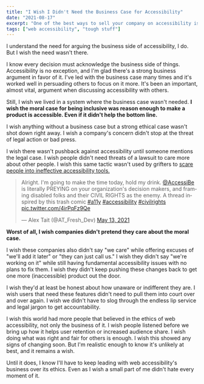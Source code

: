 ```yaml
---
title: "I Wish I Didn't Need the Business Case for Accessibility"
date: "2021-08-17"
excerpt: "One of the best ways to sell your company on accessibility is the business argument. I wish that wasn't the case."
tags: ["web accessibility", "tough stuff"]
---
```


I understand the need for arguing the business side of accessibility, I do. But I wish the need wasn't there.

I know every decision must acknowledge the business side of things. Accessibility is no exception, and I'm glad there's a strong business argument in favor of it. I've led with the business case many times and it's worked well in persuading others to focus on it more. It's been an important, almost vital, argument when discussing accessibility with others.

Still, I wish we lived in a system where the business case wasn't needed. **I wish the moral case for being inclusive was reason enough to make a product is accessible. Even if it didn't help the bottom line.**

I wish anything without a business case but a strong ethical case wasn't shot down right away. I wish a company's concern didn't stop at the threat of legal action or bad press.

I wish there wasn't pushback against accessibility until someone mentions the legal case. I wish people didn't need threats of a lawsuit to care more about other people. I wish this same tactic wasn't used by grifters to [scare people into ineffective accessibility tools.](https://www.nbcnews.com/tech/innovation/blind-people-advocates-slam-company-claiming-make-websites-ada-compliant-n1266720)

<blockquote class="twitter-tweet"><p lang="en" dir="ltr">Alright. I&#39;m going to make the time today, hold my drink. <a href="https://twitter.com/AccessiBe?ref_src=twsrc%5Etfw">@AccessiBe</a> is literally PREYING on your organization&#39;s decision makers, and framing disabled folks and their CIVIL RIGHTS as the enemy. A thread inspired by this trash comic <a href="https://twitter.com/hashtag/a11y?src=hash&amp;ref_src=twsrc%5Etfw">#a11y</a> <a href="https://twitter.com/hashtag/accessibility?src=hash&amp;ref_src=twsrc%5Etfw">#accessibility</a> <a href="https://twitter.com/hashtag/civilrights?src=hash&amp;ref_src=twsrc%5Etfw">#civilrights</a> <a href="https://t.co/4irPqFz9Qe">pic.twitter.com/4irPqFz9Qe</a></p>&mdash; Alex Tait (@AT_Fresh_Dev) <a href="https://twitter.com/AT_Fresh_Dev/status/1392860868753469441?ref_src=twsrc%5Etfw">May 13, 2021</a></blockquote> <script async src="https://platform.twitter.com/widgets.js" charset="utf-8"></script>

**Worst of all, I wish companies didn't pretend they care about the moral case.**

I wish these companies also didn't say "we care" while offering excuses of "we'll add it later" or "they can just call us." I wish they didn't say "we're working on it" while still having fundamental accessibility issues with no plans to fix them. I wish they didn't keep pushing these changes back to get one more (inaccessible) product out the door.

I wish they'd at least be honest about how unaware or indifferent they are. I wish users that need these features didn't need to pull them into court over and over again. I wish we didn't have to slog through the endless lip service and legal jargon to get accountability.

I wish this world had more people that believed in the ethics of web accessibility, not only the business of it. I wish people listened before we bring up how it helps user retention or increased audience share. I wish doing what was right and fair for others is enough. I wish this showed any signs of changing soon. But I'm realistic enough to know it's unlikely at best, and it remains a wish.

Until it does, I know I'll have to keep leading with web accessibility's business over its ethics. Even as I wish a small part of me didn't hate every moment of it.
